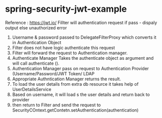 # spring-security-jwt-example
Reference : https://jwt.io/
Fillter will authentication request 
if pass - dispaly output
else unauthorized error
1. Username & password passed to DelegateFilterProxy which converts it in Authentication Object
2. Filter does not have logic authenticate this request
3. Filter will forward the request to Authentication manager.
4. Authenticate Manager Takes the authenticate object as argument and will call authenticate ().
5. Authentication Manager pass on request to Authentication Provider (Username/Password/JWT Token/ LDAP
6. Appropriate Authntication Manager returns the result.
7. To load the user details from extra db resource it takes help of UserDetailsService
8. Based on username, it will load s the user details and return back to provider
9. then return to Filter and send the request to SecurityCOntext.getContetn.setAuthentication(authentication)
